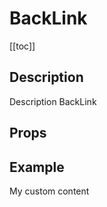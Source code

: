 <script setup>
import { ref } from 'vue';
import component from './index.vue'
console.log(component)
</script>

# BackLink

[[toc]]

## Description

Description BackLink

## Props

<props-parser :props="component.props" />

## Example

<code-example>
<dsp-back-link label="Retour"><div>My custom content</div></dsp-back-link>
<template v-slot:html>

```html
<dsp-back-link label="Retour">
  <div>My custom content</div>
</dsp-back-link>
```

</template>
</code-example>
